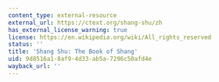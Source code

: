 ```yaml
---
content_type: external-resource
external_url: https://ctext.org/shang-shu/zh
has_external_license_warning: true
license: https://en.wikipedia.org/wiki/All_rights_reserved
status: ''
title: 'Shang Shu: The Book of Shang'
uid: 9d8516a1-8af9-4d33-ab5a-7296c50afd4e
wayback_url: ''
---
```


